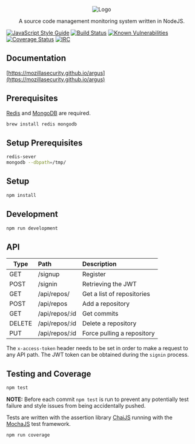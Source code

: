 <p align="center">
  <img src="https://github.com/posidron/posidron.github.io/raw/master/static/images/argus.png" alt="Logo" />
</p>

<p align="center">
A source code management monitoring system written in NodeJS.
</p>

[![JavaScript Style Guide](https://img.shields.io/badge/code_style-standard-brightgreen.svg)](https://standardjs.com)
[![Build Status](https://api.travis-ci.org/MozillaSecurity/argus.svg?branch=master)](https://travis-ci.org/MozillaSecurity/argus) [![Known Vulnerabilities](https://snyk.io/test/github/mozillasecurity/argus/badge.svg)](https://snyk.io/test/github/mozillasecurity/argus)
[![Coverage Status](https://coveralls.io/repos/github/MozillaSecurity/argus/badge.svg?branch=master)](https://coveralls.io/github/MozillaSecurity/argus?branch=master) [![IRC](https://img.shields.io/badge/IRC-%23fuzzing-1e72ff.svg?style=flat)](https://www.irccloud.com/invite?channel=%23fuzzing&amp;hostname=irc.mozilla.org&amp;port=6697&amp;ssl=1)


## Documentation

[https://mozillasecurity.github.io/argus](https://mozillasecurity.github.io/argus)

## Prerequisites

[Redis](https://redis.io/download) and
[MongoDB](https://docs.mongodb.com/manual/tutorial/install-mongodb-on-ubuntu/#install-mongodb-community-edition) are required.

```bash
brew install redis mongodb
```

## Setup Prerequisites

```bash
redis-sever
mongodb --dbpath=/tmp/
```

## Setup
```bash
npm install
```

## Development

```bash
npm run development
```

## API

| Type   | Path           | Description                |
| -------|:---------------| :--------------------------|
| GET    | /signup        | Register                   |
| POST   | /signin        | Retrieving the JWT         |
| GET    | /api/repos/    | Get a list of repositories |
| POST   | /api/repos     | Add a repository           |
| GET    | /api/repos/:id | Get commits                |
| DELETE | /api/repos/:id | Delete a repository        |
| PUT    | /api/repos/:id | Force pulling a repository |


The ```x-access-token``` header needs to be set in order to make a request to any API path. The JWT token can be obtained during the ```signin``` process.

## Testing and Coverage

```bash
npm test
```

**NOTE:** Before each commit ```npm test``` is run to prevent any potentially test failure and style issues from being accidentally pushed.

Tests are written with the assertion library [ChaiJS](http://chaijs.com/api/bdd) running with the [MochaJS](https://mochajs.org) test framework.

```bash
npm run coverage
```
